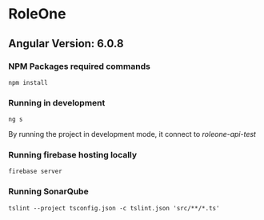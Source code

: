 # RoleOne

## Angular Version: 6.0.8

### NPM Packages required commands

```shell
npm install
```

### Running in development

```shell
ng s
```

By running the project in development mode, it connect to *roleone-api-test*

### Running firebase hosting locally

```shell
firebase server
```

### Running SonarQube

```shell
tslint --project tsconfig.json -c tslint.json 'src/**/*.ts'
```
